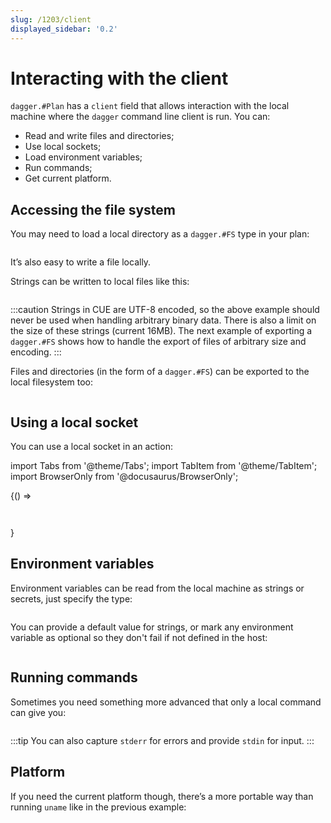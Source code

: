 ```yaml
---
slug: /1203/client
displayed_sidebar: '0.2'
---
```


# Interacting with the client

`dagger.#Plan` has a `client` field that allows interaction with the local machine where the `dagger` command line client is run. You can:

- Read and write files and directories;
- Use local sockets;
- Load environment variables;
- Run commands;
- Get current platform.

## Accessing the file system

You may need to load a local directory as a `dagger.#FS` type in your plan:

```cue file=../tests/core-concepts/client/plans/fs.cue

```

It’s also easy to write a file locally.

Strings can be written to local files like this:

```cue file=../tests/core-concepts/client/plans/file.cue

```

:::caution
Strings in CUE are UTF-8 encoded, so the above example should never be used when handling arbitrary binary data. There is also a limit on the size of these strings (current 16MB). The next example of exporting a `dagger.#FS` shows how to handle the export of files of arbitrary size and encoding.
:::

Files and directories (in the form of a `dagger.#FS`) can be exported to the local filesystem too:

```cue file=../tests/core-concepts/client/plans/file_export.cue

```

## Using a local socket

You can use a local socket in an action:

import Tabs from '@theme/Tabs';
import TabItem from '@theme/TabItem';
import BrowserOnly from '@docusaurus/BrowserOnly';

<BrowserOnly>
  {() =>
<Tabs defaultValue={ window.navigator.userAgent.indexOf('Win') != -1 ? 'windows': 'unix'} groupId="client-env">

<TabItem value="unix" label="Linux/macOS">

```cue file=../tests/core-concepts/client/plans/unix.cue

```

</TabItem>

<TabItem value="windows" label="Windows">

```cue file=../tests/core-concepts/client/plans/windows.cue

```

</TabItem>
</Tabs>
  }
</BrowserOnly>

## Environment variables

Environment variables can be read from the local machine as strings or secrets, just specify the type:

```cue file=../tests/core-concepts/client/plans/env.cue

```

You can provide a default value for strings, or mark any environment variable as optional so they don't fail if not defined in the host:

```cue file=../tests/core-concepts/client/plans/env_optional.cue

```

## Running commands

Sometimes you need something more advanced that only a local command can give you:

```cue file=../tests/core-concepts/client/plans/cmd.cue

```

:::tip
You can also capture `stderr` for errors and provide `stdin` for input.
:::

## Platform

If you need the current platform though, there’s a more portable way than running `uname` like in the previous example:

```cue file=../tests/core-concepts/client/plans/platform.cue

```

